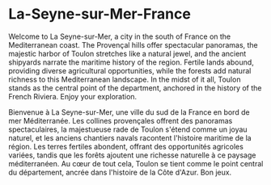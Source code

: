# La-Seyne-sur-Mer-France

Welcome to La Seyne-sur-Mer, a city in the south of France on the Mediterranean coast. The Provençal hills offer spectacular panoramas, the majestic harbor of Toulon stretches like a natural jewel, and the ancient shipyards narrate the maritime history of the region. Fertile lands abound, providing diverse agricultural opportunities, while the forests add natural richness to this Mediterranean landscape. In the midst of it all, Toulon stands as the central point of the department, anchored in the history of the French Riviera. Enjoy your exploration.

Bienvenue à La Seyne-sur-Mer, une ville du sud de la France en bord de mer Méditerranée. Les collines provençales offrent des panoramas spectaculaires, la majestueuse rade de Toulon s'étend comme un joyau naturel, et les anciens chantiers navals racontent l'histoire maritime de la région. Les terres fertiles abondent, offrant des opportunités agricoles variées, tandis que les forêts ajoutent une richesse naturelle à ce paysage méditerranéen. Au cœur de tout cela, Toulon se tient comme le point central du département, ancrée dans l'histoire de la Côte d'Azur. Bon jeux.

